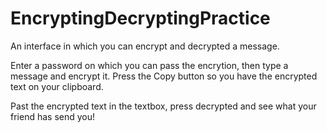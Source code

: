 # EncryptingDecryptingPractice
An interface in which you can encrypt and decrypted a message.

Enter a password on which you can pass the encrytion, then type a message and encrypt it.
Press the Copy button so you have the encrypted text on your clipboard.

Past the encrypted text in the textbox, press decrypted and see what your friend has send you!

